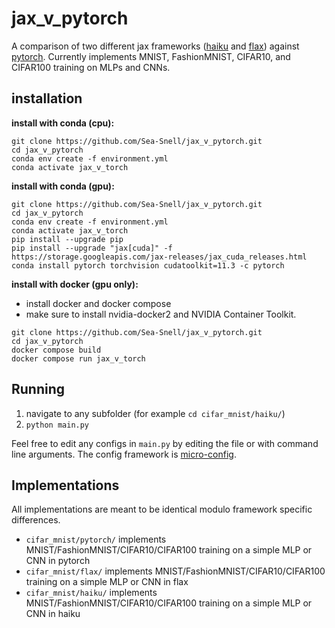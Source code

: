 # jax_v_pytorch

A comparison of two different jax frameworks ([haiku](https://dm-haiku.readthedocs.io/en/latest/) and [flax](https://flax.readthedocs.io/en/latest/overview.html)) against [pytorch](https://pytorch.org). Currently implements MNIST, FashionMNIST, CIFAR10, and CIFAR100 training on MLPs and CNNs.

## installation

**install with conda (cpu):**
``` shell
git clone https://github.com/Sea-Snell/jax_v_pytorch.git
cd jax_v_pytorch
conda env create -f environment.yml
conda activate jax_v_torch
```

**install with conda (gpu):**
``` shell
git clone https://github.com/Sea-Snell/jax_v_pytorch.git
cd jax_v_pytorch
conda env create -f environment.yml
conda activate jax_v_torch
pip install --upgrade pip
pip install --upgrade "jax[cuda]" -f https://storage.googleapis.com/jax-releases/jax_cuda_releases.html
conda install pytorch torchvision cudatoolkit=11.3 -c pytorch
```

**install with docker (gpu only):**
* install docker and docker compose
* make sure to install nvidia-docker2 and NVIDIA Container Toolkit.
``` shell
git clone https://github.com/Sea-Snell/jax_v_pytorch.git
cd jax_v_pytorch
docker compose build
docker compose run jax_v_torch
```

## Running

1. navigate to any subfolder (for example `cd cifar_mnist/haiku/`)
2. `python main.py`

Feel free to edit any configs in `main.py` by editing the file or with command line arguments. The config framework is [micro-config](https://github.com/Sea-Snell/micro_config).

## Implementations

All implementations are meant to be identical modulo framework specific differences.

* `cifar_mnist/pytorch/` implements MNIST/FashionMNIST/CIFAR10/CIFAR100 training on a simple MLP or CNN in pytorch
* `cifar_mnist/flax/` implements MNIST/FashionMNIST/CIFAR10/CIFAR100 training on a simple MLP or CNN in flax
* `cifar_mnist/haiku/` implements MNIST/FashionMNIST/CIFAR10/CIFAR100 training on a simple MLP or CNN in haiku
